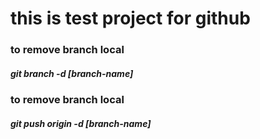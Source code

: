 # this is test project for github 

### to remove branch local
##### git branch  -d   [branch-name]
### to remove branch local
##### git push origin   -d   [branch-name]
